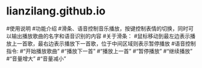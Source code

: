 # lianzilang.github.io
#使用说明
#功能介绍
#滑条、语音控制音乐播放，按键控制表情的切换，同时可以输出播放歌曲的名字和语音识别的内容
#关于滑条：
#鼠标移动到最左边表示播放上一首歌，最右边表示播放下一首歌，位于中间区域则表示暂停播放
#语音控制指令:
#“开始播放歌曲”
#“播放下一首”
#“播放上一首”
#“暂停播放”
#“继续播放”
#“音量增大”
#“音量减小”
